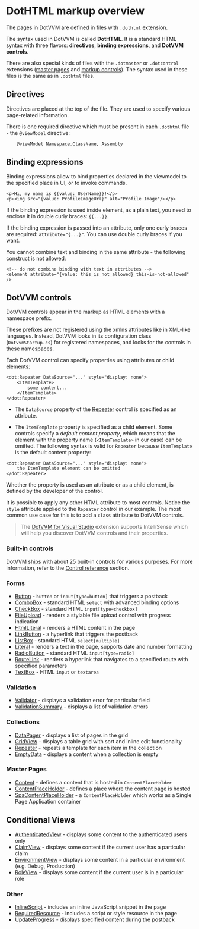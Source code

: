 # DotHTML markup overview

The pages in DotVVM are defined in files with `.dothtml` extension. 

The syntax used in DotVVM is called **DotHTML**. It is a standard HTML syntax with three flavors: **directives**, **binding expressions**, and **DotVVM controls**.

There are also special kinds of files with the `.dotmaster` or `.dotcontrol` extensions ([master pages](~/pages/concepts/layout/master-pages) and [markup controls](~/pages/concepts/control-development/markup-controls)). The syntax used in these files is the same as in `.dothtml` files.

## Directives

Directives are placed at the top of the file. They are used to specify various page-related information.

There is one required directive which must be present in each `.dothtml` file - the `@viewModel` directive:

```DOTHTML    
    @viewModel Namespace.ClassName, Assembly
```

## Binding expressions

Binding expressions allow to bind properties declared in the viewmodel to the specified place in UI, or to invoke commands.

```DOTHTML
<p>Hi, my name is {{value: UserName}}!</p>
<p><img src="{value: ProfileImageUrl}" alt="Profile Image"/></p>
```

If the binding expression is used inside element, as a plain text, you need to enclose it in double curly braces: `{{...}}`.

If the binding expression is passed into an attribute, only one curly braces are required: `attribute="{...}"`. You can use double curly braces if you want.

You cannot combine text and binding in the same attribute - the following construct is not allowed:

```DOTHTML
<!-- do not combine binding with text in attributes -->
<element attribute="{value: this_is_not_allowed}_this-is-not-allowed" />
```

## DotVVM controls

DotVVM controls appear in the markup as HTML elements with a namespace prefix. 

These prefixes are not registered using the xmlns attributes like in XML-like languages. Instead, DotVVM looks in its configuration class (`DotvvmStartup.cs`) for registered namespaces, and looks for the controls in these namespaces.

Each DotVVM control can specify properties using attributes or child elements:

```DOTHTML
<dot:Repeater DataSource="..." style="display: none">
    <ItemTemplate>
        some content...
    </ItemTemplate>
</dot:Repeater>
```

* The `DataSource` property of the [Repeater](~/controls/builtin/Repeater) control is specified as an attribute.

* The `ItemTemplate` property is specified as a child element. Some controls specify a _default content property_, which means that the element with the property name (`<ItemTemplate>` in our case) can be omitted. The following syntax is valid for `Repeater` because `ItemTemplate` is the default content property:

```DOTHTML
<dot:Repeater DataSource="..." style="display: none">
    the ItemTemplate element can be omitted
</dot:Repeater>
```

Whether the property is used as an attribute or as a child element, is defined by the developer of the control. 

It is possible to apply any other HTML attribute to most controls. Notice the `style` attribute applied to the 
`Repeater` control in our example. The most common use case for this is to add a `class` attribute to DotVVM controls.

> The [DotVVM for Visual Studio](https://www.dotvvm.com/products/visual-studio-extensions) extension supports IntelliSense
which will help you discover DotVVM controls and their properties.

### Built-in controls

DotVVM ships with about 25 built-in controls for various purposes. For more information, refer to the [Control reference](~/controls/builtin/Button) section.

### Forms
+ [Button](~/controls/builtin/Button) - `button` or `input[type=button]` that triggers a postback
+ [ComboBox](~/controls/builtin/ComboBox) - standard HTML `select` with advanced binding options
+ [CheckBox](~/controls/builtin/CheckBox) - standard HTML `input[type=checkbox]`
+ [FileUpload](~/controls/builtin/FileUpload) - renders a stylable file upload control with progress indication
+ [HtmlLiteral](~/controls/builtin/HtmlLiteral) - renders a HTML content in the page
+ [LinkButton](~/controls/builtin/LinkButton) - a hyperlink that triggers the postback
+ [ListBox](~/controls/builtin/ListBox) - standard HTML `select[multiple]`
+ [Literal](~/controls/builtin/Literal) - renders a text in the page, supports date and number formatting
+ [RadioButton](~/controls/builtin/RadioButton) - standard HTML `input[type=radio]`
+ [RouteLink](~/controls/builtin/RouteLink) - renders a hyperlink that navigates to a specified route with specified parameters
+ [TextBox](~/controls/builtin/TextBox) - HTML `input` or `textarea`

### Validation
+ [Validator](~/controls/builtin/Validator) - displays a validation error for particular field
+ [ValidationSummary](~/controls/builtin/ValidationSummary) - displays a list of validation errors

### Collections
+ [DataPager](~/controls/builtin/DataPager) - displays a list of pages in the grid
+ [GridView](~/controls/builtin/GridView) - displays a table grid with sort and inline edit functionality
+ [Repeater](~/controls/builtin/Repeater) - repeats a template for each item in the collection
+ [EmptyData](~/controls/builtin/EmptyData) - displays a content when a collection is empty

### Master Pages
+ [Content](~/controls/builtin/Content) - defines a content that is hosted in `ContentPlaceHolder`
+ [ContentPlaceHolder](~/controls/builtin/ContentPlaceHolder) - defines a place where the content page is hosted
+ [SpaContentPlaceHolder](~/controls/builtin/SpaContentPlaceHolder) - a `ContentPlaceHolder` which works as a Single Page Application container

## Conditional Views
+ [AuthenticatedView](~/controls/builtin/AuthenticatedView) - displays some content to the authenticated users only
+ [ClaimView](~/controls/builtin/ClaimView) - displays some content if the current user has a particular claim
+ [EnvironmentView](~/controls/builtin/EnvironmentView) - displays some content in a particular environment (e.g. Debug, Production)
+ [RoleView](~/controls/builtin/RoleView) - displays some content if the current user is in a particular role

### Other
+ [InlineScript](~/controls/builtin/InlineScript) - includes an inline JavaScript snippet in the page
+ [RequiredResource](/docs/tutorials/basics-javascript-and-css) - includes a script or style resource in the page
+ [UpdateProgress](~/controls/builtin/UpdateProgress) - displays specified content during the postback

